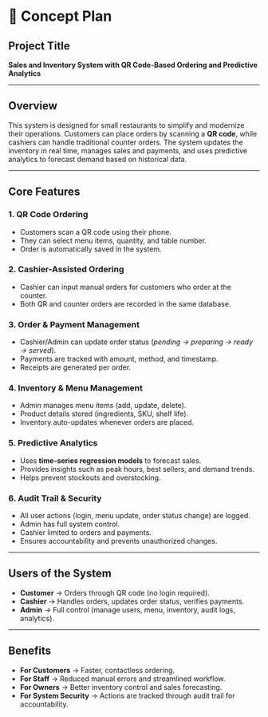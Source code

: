 # 📖 Concept Plan  

## Project Title  
**Sales and Inventory System with QR Code-Based Ordering and Predictive Analytics**  

---

## Overview  
This system is designed for small restaurants to simplify and modernize their operations. Customers can place orders by scanning a **QR code**, while cashiers can handle traditional counter orders. The system updates the inventory in real time, manages sales and payments, and uses predictive analytics to forecast demand based on historical data.  

---

## Core Features  

### 1. QR Code Ordering  
- Customers scan a QR code using their phone.  
- They can select menu items, quantity, and table number.  
- Order is automatically saved in the system.  

### 2. Cashier-Assisted Ordering  
- Cashier can input manual orders for customers who order at the counter.  
- Both QR and counter orders are recorded in the same database.  

### 3. Order & Payment Management  
- Cashier/Admin can update order status (*pending → preparing → ready → served*).  
- Payments are tracked with amount, method, and timestamp.  
- Receipts are generated per order.  

### 4. Inventory & Menu Management  
- Admin manages menu items (add, update, delete).  
- Product details stored (ingredients, SKU, shelf life).  
- Inventory auto-updates whenever orders are placed.  

### 5. Predictive Analytics  
- Uses **time-series regression models** to forecast sales.  
- Provides insights such as peak hours, best sellers, and demand trends.  
- Helps prevent stockouts and overstocking.  

### 6. Audit Trail & Security  
- All user actions (login, menu update, order status change) are logged.  
- Admin has full system control.  
- Cashier limited to orders and payments.  
- Ensures accountability and prevents unauthorized changes.  

---

## Users of the System  
- **Customer** → Orders through QR code (no login required).  
- **Cashier** → Handles orders, updates order status, verifies payments.  
- **Admin** → Full control (manage users, menu, inventory, audit logs, analytics).  

---

## Benefits  
- **For Customers** → Faster, contactless ordering.  
- **For Staff** → Reduced manual errors and streamlined workflow.  
- **For Owners** → Better inventory control and sales forecasting.  
- **For System Security** → Actions are tracked through audit trail for accountability.  
